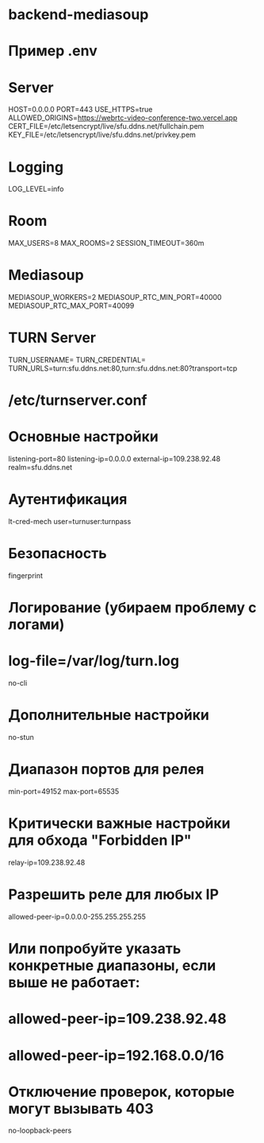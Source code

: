 # backend-mediasoup
# Пример .env

# Server
HOST=0.0.0.0
PORT=443
USE_HTTPS=true
ALLOWED_ORIGINS=https://webrtc-video-conference-two.vercel.app
CERT_FILE=/etc/letsencrypt/live/sfu.ddns.net/fullchain.pem
KEY_FILE=/etc/letsencrypt/live/sfu.ddns.net/privkey.pem

# Logging
LOG_LEVEL=info

# Room
MAX_USERS=8
MAX_ROOMS=2
SESSION_TIMEOUT=360m

# Mediasoup
MEDIASOUP_WORKERS=2
MEDIASOUP_RTC_MIN_PORT=40000
MEDIASOUP_RTC_MAX_PORT=40099

# TURN Server
TURN_USERNAME=
TURN_CREDENTIAL=
TURN_URLS=turn:sfu.ddns.net:80,turn:sfu.ddns.net:80?transport=tcp


# /etc/turnserver.conf

# Основные настройки
listening-port=80
listening-ip=0.0.0.0
external-ip=109.238.92.48
realm=sfu.ddns.net

# Аутентификация
lt-cred-mech
user=turnuser:turnpass

# Безопасность
fingerprint

# Логирование (убираем проблему с логами)
# log-file=/var/log/turn.log
no-cli

# Дополнительные настройки
no-stun

# Диапазон портов для релея
min-port=49152
max-port=65535

# Критически важные настройки для обхода "Forbidden IP"
relay-ip=109.238.92.48
# Разрешить реле для любых IP
allowed-peer-ip=0.0.0.0-255.255.255.255
# Или попробуйте указать конкретные диапазоны, если выше не работает:
# allowed-peer-ip=109.238.92.48
# allowed-peer-ip=192.168.0.0/16

# Отключение проверок, которые могут вызывать 403
no-loopback-peers

